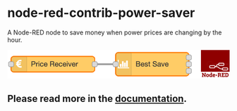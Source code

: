 # node-red-contrib-power-saver

A Node-RED node to save money when power prices are changing by the hour.

![Logo](docs/.vuepress/public/logo.png)

## Please read more in the [documentation](http://powersaver.no/).
